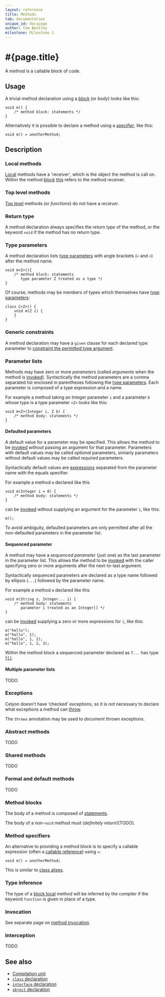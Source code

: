 ```yaml
---
layout: reference
title: Methods
tab: documentation
unique_id: docspage
author: Tom Bentley
milestone: Milestone 1
---
```


# #{page.title}

A method is a callable block of code.

## Usage 

A trivial method declaration using a [*block*](#method_blocks) (or *body*) 
looks like this:

    void m() {
        /* method block: statements */
    }
    
Alternatively it is possible to declare a method using a 
[*specifier*](#method_specifiers), like this:

<!-- cat: void anotherMethod(){} -->
    void m() = anotherMethod;

## Description

### Local methods

[Local](../type#top_level_and_local_declarations) methods have a 
'receiver', which is the object the method is call on. Within the method
[*block*](#method_blocks) [this](../../expression/self-reference) refers to 
the method receiver.

### Top level methods

[Top level](../type#top_level_and_local_declarations) methods 
(or *functions*) do not have a *reciever*.

### Return type

A method declaration always specifies the *return type* of the method, or the 
keyword `void` if the method has no return type.

### Type parameters

A method declaration lists [type parameters](../type-parameters) with angle brackets (`<` and `>`) 
after the method name.

    void m<Z>(){
        /* method block: statements 
           type parameter Z treated as a type */
    }

Of course, methods may be members of types which themselves have
[type parameters](../type-parameters):

    class C<Z>() {
        void m(Z z) {
        }
    }

### Generic constraints

A method declaration may have a `given` clause for each declared type parameter 
to [constraint the permitted type argument](../type-parameters#constraints).

### Parameter lists

Methods may have zero or more *parameters* (called *arguments* when the method is 
[invoked](../../expression/invocation)). Syntactically the method parameters 
are a comma separated list enclosed in parentheses following
the [type parameters](#type_parameters). Each parameter is composed of a 
type expression and a name. 

For example a method taking an Integer parameter `i` and a parameter `b` 
whose type is a type parameter `<Z>` looks like this:

    void m<Z>(Integer i, Z b) {
        /* method body: statements */
    }


#### Defaulted parameters

A default value for a parameter may be specified. This allows the method to 
be [invoked](../../expression/invocation) without passing an argument for 
that parameter. Parameters with default values may be called 
*optional* parameters, simiarly parameters without default values may be called
*required* parameters.

Syntactically default values are [expressions](../../#expression) separated from the 
parameter name with the equals specifier.

For example a method `m` declared like this

<!-- id:m -->
    void m(Integer i = 0) {
        /* method body: statements */
    }

can be [invoked](../../expression/invocation) without supplying an argument 
for the parameter `i`, like this:

<!-- cat-id:m -->
<!-- cat: void m2() { -->
    m();
<!-- cat: } -->

To avoid ambiguity, defaulted parameters are only permitted after all the 
non-defaulted parameters in the parameter list.

#### Sequenced parameter

A method may have a *sequenced parameter* (just one) as the last parameter 
in the parameter list. This allows the method to be 
[invoked](../../expression/invocation) with the caller specifying zero or 
more arguments after the next-to-last argument.

Syntactically sequenced parameters are declared as a type name followed by 
ellipsis (`...`) followed by the parameter name.

For example a method `m` declared like this

<!-- id:m -->
    void m(String s, Integer... i) {
        /* method body: statements 
           parameter i treated as an Integer[] */
    }

can be [invoked](../../expression/invocation) supplying a zero or more 
expressions for `i`, like this:

<!-- cat-id:m -->
<!-- cat: void x() { -->
    m("hello");
    m("hello", 1);
    m("hello", 1, 2);
    m("hello", 1, 2, 3);
<!-- cat: } -->

Within the method block a sequenced parameter declared as `T...` has 
type [`T[]`](../type#Sequence).

#### Multiple parameter lists

TODO

### Exceptions

Celyon doesn't have 'checked' exceptions, so it is not necessary to declare 
what exceptions a method can [throw](../../statement/throw).

The `throws` annotation may be used to *document* thrown exceptions.

### Abstract methods

TODO

### Shared methods

TODO

### Formal and default methods

TODO

### Method blocks

The body of a method is composed of [statements](../../#statement).

The body of a non-`void` method must (*definitely return*)[TODO].

### Method specifiers

An alternative to providing a method block is to specify a callable 
expression (often a [callable reference](../../expression/callable-reference)) 
using `=`:

<!-- cat: void anotherMethod(){} -->
    void m() = anotherMethod;

This is similar to [class alises](../class#aliases).

### Type inference

The type of a [block local](TODO) method will be inferred by the compiler
if the keyword `function` is given in place of a type. 

### Invocation

See separate page on [method invocation](../../expression/invocation).

### Interception

TODO

## See also

* [Compilation unit](../compilation-unit)
* [`class` declaration](../../type/class)
* [`interface` declaration](../../type/interface)
* [`object` declaration](../../type/object)

